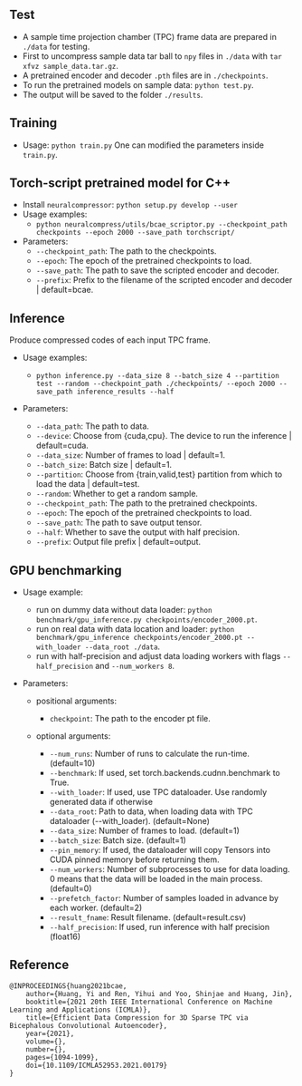 ## Test

- A sample time projection chamber (TPC) frame data are prepared in `./data` for testing. 
- First to uncompress sample data tar ball to `npy` files in `./data` with `tar xfvz sample_data.tar.gz`.
- A pretrained encoder and decoder `.pth` files are in `./checkpoints`.
- To run the pretrained models on sample data: `python test.py`.
- The output will be saved to the folder `./results`.

## Training

- Usage: `python train.py`
One can modified the parameters inside `train.py`.

## Torch-script pretrained model for C++

- Install `neuralcompressor`: `python setup.py develop --user`
- Usage examples:
    - `python neuralcompress/utils/bcae_scriptor.py --checkpoint_path checkpoints --epoch 2000 --save_path torchscript/`
- Parameters:
  - `--checkpoint_path`: The path to the checkpoints.
  - `--epoch`: The epoch of the pretrained checkpoints to load.
  - `--save_path`: The path to save the scripted encoder and decoder.
  - `--prefix`: Prefix to the filename of the scripted encoder and decoder | default=bcae.

## Inference

Produce compressed codes of each input TPC frame.

- Usage examples:
    - `python inference.py --data_size 8 --batch_size 4 --partition test --random --checkpoint_path ./checkpoints/ --epoch 2000 --save_path inference_results --half`

- Parameters:
    - `--data_path`: The path to data.
    - `--device`:    Choose from {cuda,cpu}. The device to run the inference | default=cuda.
    - `--data_size`: Number of frames to load | default=1.
    - `--batch_size`: Batch size | default=1.
    - `--partition`: Choose from {train,valid,test} partition from which to load the data | default=test.
    - `--random`: Whether to get a random sample.
    - `--checkpoint_path`: The path to the pretrained checkpoints.
    - `--epoch`: The epoch of the pretrained checkpoints to load.
    - `--save_path`: The path to save output tensor.
    - `--half`: Whether to save the output with half precision.
    - `--prefix`: Output file prefix | default=output.


## GPU benchmarking

- Usage example:
    - run on dummy data without data loader: `python benchmark/gpu_inference.py checkpoints/encoder_2000.pt`.
    - run on real data with data location and loader: `python benchmark/gpu_inference checkpoints/encoder_2000.pt --with_loader --data_root ./data`.
    - run with half-precision and adjust data loading workers with flags `--half_precision` and `--num_workers 8`.

- Parameters:
  - positional arguments:
    - `checkpoint`:          The path to the encoder pt file.
  
  - optional arguments:
    - `--num_runs`:        Number of runs to calculate the run-time. (default=10)
    - `--benchmark`:       If used, set torch.backends.cudnn.benchmark to True.
    - `--with_loader`:     If used, use TPC dataloader. Use randomly generated data if otherwise
    - `--data_root`:       Path to data, when loading data with TPC dataloader (--with_loader). (default=None)
    - `--data_size`:       Number of frames to load. (default=1)
    - `--batch_size`:      Batch size. (default=1)
    - `--pin_memory`:      If used, the dataloader will copy Tensors into CUDA pinned memory before returning them.
    - `--num_workers`:     Number of subprocesses to use for data loading. 0 means that the data will be loaded in the main process. (default=0)
    - `--prefetch_factor`: Number of samples loaded in advance by each worker. (default=2)
    - `--result_fname`:    Result filename. (default=result.csv)
    - `--half_precision`:  If used, run inference with half precision (float16)

## Reference

```
@INPROCEEDINGS{huang2021bcae,
    author={Huang, Yi and Ren, Yihui and Yoo, Shinjae and Huang, Jin},
    booktitle={2021 20th IEEE International Conference on Machine Learning and Applications (ICMLA)},
    title={Efficient Data Compression for 3D Sparse TPC via Bicephalous Convolutional Autoencoder},
    year={2021},
    volume={},
    number={},
    pages={1094-1099},
    doi={10.1109/ICMLA52953.2021.00179}
}
```
